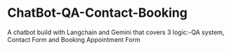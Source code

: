 # ChatBot-QA-Contact-Booking
A chatbot build with Langchain and Gemini that covers 3 logic:-QA system, Contact Form and Booking Appointment Form
